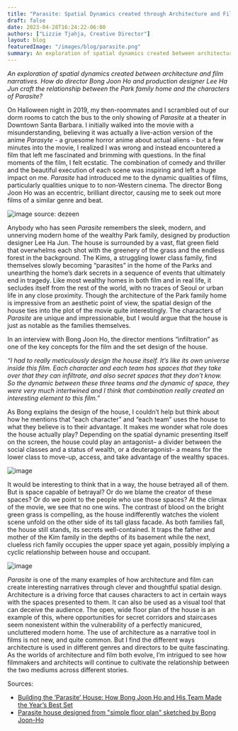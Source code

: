 ```yaml
---
title: "Parasite: Spatial Dynamics created through Architecture and Film"
draft: false
date: 2023-04-28T16:24:22-06:00
authors: ["Lizzie Tjahja, Creative Director"]
layout: blog
featuredImage: "/images/blog/parasite.png"
summary: An exploration of spatial dynamics created between architecture and film narratives. How do director Bong Joon Ho and production designer Lee Ha Jun craft the relationship between the Park family home and the characters of Parasite? 
---
```


*An exploration of spatial dynamics created between architecture and film narratives. How do director Bong Joon Ho and production designer Lee Ha Jun craft the relationship between the Park family home and the characters of Parasite?*

On Halloween night in 2019, my then-roommates and I scrambled out of our dorm rooms to catch the bus to the only showing of *Parasite* at a theater in Downtown Santa Barbara. I initially walked into the movie with a misunderstanding, believing it was actually a live-action version of the anime *Parasyte* - a gruesome horror anime about actual aliens - but a few minutes into the movie, I realized I was wrong and instead encountered a film that left me fascinated and brimming with questions. In the final moments of the film, I felt ecstatic. The combination of comedy and thriller and the beautiful execution of each scene was inspiring and left a huge impact on me. *Parasite* had introduced me to the dynamic qualities of films, particularly qualities unique to to non-Western cinema. The director Bong Joon Ho was an eccentric, brilliant director, causing me to seek out more films of a similar genre and beat. 

![image](/images/blog/post/parasite/image1.png#blog)
source: dezeen

Anybody who has seen *Parasite* remembers the sleek, modern, and unnerving modern home of the wealthy Park family, designed by production designer Lee Ha Jun. The house is surrounded by a vast, flat green field that overwhelms each shot with the greenery of the grass and the endless forest in the background. The Kims, a struggling lower class family, find themselves slowly becoming “parasites” in the home of the Parks and unearthing the home’s dark secrets in a sequence of events that ultimately end in tragedy. Like most wealthy homes in both film and in real life, it secludes itself from the rest of the world, with no traces of Seoul or urban life in any close proximity. Though the architecture of the Park family home is impressive from an aesthetic point of view, the spatial design of the house ties into the plot of the movie quite interestingly. The characters of *Parasite* are unique and impressionable, but I would argue that the house is just as notable as the families themselves. 

In an interview with Bong Joon Ho, the director mentions “infiltration” as one of the key concepts for the film and the set design of the house. 

*“I had to really meticulously design the house itself. It’s like its own universe inside this film. Each character and each team has spaces that they take over that they can infiltrate, and also secret spaces that they don’t know. So the dynamic between these three teams and the dynamic of space, they were very much intertwined and I think that combination really created an interesting element to this film.”*

As Bong explains the design of the house, I couldn’t help but think about how he mentions that “each character” and “each team” uses the house to what they believe is to their advantage. It makes me wonder what role does the house actually play? Depending on the spatial dynamic presenting itself on the screen, the house could play an antagonist– a divider between the social classes and a status of wealth, or a deuteragonist– a means for the lower class to move-up, access, and take advantage of the wealthy spaces. 

![image](/images/blog/post/parasite/image2.png#blog)

It would be interesting to think that in a way, the house betrayed all of them. But is space capable of betrayal? Or do we blame the creator of these spaces? Or do we point to the people who use those spaces? At the climax of the movie, we see that no one wins. The contrast of blood on the bright green grass is compelling, as the house indifferently watches the violent scene unfold on the other side of its tall glass facade. As both families fall, the house still stands, its secrets well-contained. It traps the father and mother of the Kim family in the depths of its basement while the next, clueless rich family occupies the upper space yet again, possibly implying a cyclic relationship between house and occupant.

![image](/images/blog/post/parasite/image3.png#blog)

*Parasite* is one of the many examples of how architecture and film can create interesting narratives through clever and thoughtful spatial design. Architecture is a driving force that causes characters to act in certain ways with the spaces presented to them. It can also be used as a visual tool that can deceive the audience. The open, wide floor plan of the house is an example of this, where opportunities for secret corridors and staircases seem nonexistent within the vulnerability of a perfectly manicured, uncluttered modern home. 
The use of architecture as a narrative tool in films is not new, and quite common. But I find the different ways architecture is used in different genres and directors to be quite fascinating. As the worlds of architecture and film both evolve, I’m intrigued to see how filmmakers and architects will continue to cultivate the relationship between the two mediums across different stories.

Sources:
- [Building the ‘Parasite’ House: How Bong Joon Ho and His Team Made the Year’s Best Set](https://www.indiewire.com/2019/10/parasite-house-set-design-bong-joon-ho-1202185829/)
- [Parasite house designed from "simple floor plan" sketched by Bong Joon-Ho](https://www.dezeen.com/2020/04/16/parasite-film-set-design-interview-lee-ha-jun-bong-joon-ho/)
